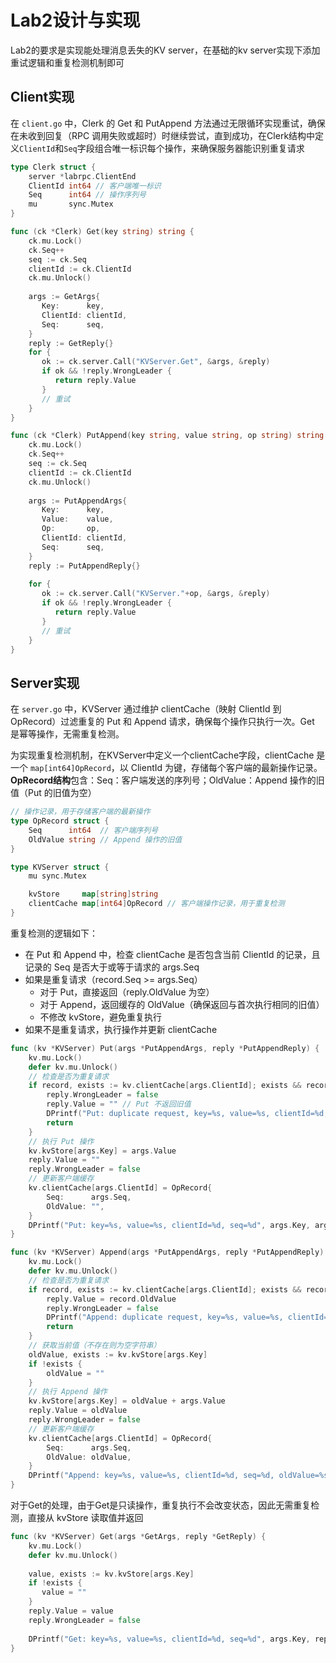 #  Lab2设计与实现

Lab2的要求是实现能处理消息丢失的KV server，在基础的kv server实现下添加重试逻辑和重复检测机制即可

## Client实现
在 `client.go` 中，Clerk 的 Get 和 PutAppend 方法通过无限循环实现重试，确保在未收到回复（RPC 调用失败或超时）时继续尝试，直到成功，在Clerk结构中定义`ClientId`和`Seq`字段组合唯一标识每个操作，来确保服务器能识别重复请求

```go
type Clerk struct {  
    server *labrpc.ClientEnd  
    ClientId int64 // 客户端唯一标识  
    Seq      int64 // 操作序列号  
    mu       sync.Mutex  
}

func (ck *Clerk) Get(key string) string {  
    ck.mu.Lock()  
    ck.Seq++  
    seq := ck.Seq  
    clientId := ck.ClientId  
    ck.mu.Unlock()  
  
    args := GetArgs{  
       Key:      key,  
       ClientId: clientId,  
       Seq:      seq,  
    }  
    reply := GetReply{}  
    for {  
       ok := ck.server.Call("KVServer.Get", &args, &reply)  
       if ok && !reply.WrongLeader {  
          return reply.Value  
       }  
       // 重试  
    }  
}

func (ck *Clerk) PutAppend(key string, value string, op string) string {  
    ck.mu.Lock()  
    ck.Seq++  
    seq := ck.Seq  
    clientId := ck.ClientId  
    ck.mu.Unlock()  
  
    args := PutAppendArgs{  
       Key:      key,  
       Value:    value,  
       Op:       op,  
       ClientId: clientId,  
       Seq:      seq,  
    }  
    reply := PutAppendReply{}  
  
    for {  
       ok := ck.server.Call("KVServer."+op, &args, &reply)  
       if ok && !reply.WrongLeader {  
          return reply.Value  
       }  
       // 重试  
    }  
}
```
## Server实现
在 `server.go` 中，KVServer 通过维护 clientCache（映射 ClientId 到 OpRecord）过滤重复的 Put 和 Append 请求，确保每个操作只执行一次。Get 是幂等操作，无需重复检测。

为实现重复检测机制，在KVServer中定义一个clientCache字段，clientCache 是一个 `map[int64]OpRecord`，以 ClientId 为键，存储每个客户端的最新操作记录。
**OpRecord结构**包含：Seq：客户端发送的序列号；OldValue：Append 操作的旧值（Put 的旧值为空）
```go
// 操作记录，用于存储客户端的最新操作
type OpRecord struct {
	Seq      int64  // 客户端序列号
	OldValue string // Append 操作的旧值
}

type KVServer struct {
	mu sync.Mutex

	kvStore     map[string]string
	clientCache map[int64]OpRecord // 客户端操作记录，用于重复检测
}
```

重复检测的逻辑如下：
- 在 Put 和 Append 中，检查 clientCache 是否包含当前 ClientId 的记录，且记录的 Seq 是否大于或等于请求的 args.Seq
- 如果是重复请求（record.Seq >= args.Seq）
	- 对于 Put，直接返回（reply.OldValue 为空）
	- 对于 Append，返回缓存的 OldValue（确保返回与首次执行相同的旧值）
	- 不修改 kvStore，避免重复执行
- 如果不是重复请求，执行操作并更新 clientCache

```go
func (kv *KVServer) Put(args *PutAppendArgs, reply *PutAppendReply) {
	kv.mu.Lock()
	defer kv.mu.Unlock() 
	// 检查是否为重复请求
	if record, exists := kv.clientCache[args.ClientId]; exists && record.Seq >= args.Seq {
		reply.WrongLeader = false
		reply.Value = "" // Put 不返回旧值
		DPrintf("Put: duplicate request, key=%s, value=%s, clientId=%d, seq=%d", args.Key, args.Value, args.ClientId, args.Seq)
		return
	}
	// 执行 Put 操作
	kv.kvStore[args.Key] = args.Value
	reply.Value = ""
	reply.WrongLeader = false
	// 更新客户端缓存
	kv.clientCache[args.ClientId] = OpRecord{
		Seq:      args.Seq,
		OldValue: "",
	}
	DPrintf("Put: key=%s, value=%s, clientId=%d, seq=%d", args.Key, args.Value, args.ClientId, args.Seq)
}

func (kv *KVServer) Append(args *PutAppendArgs, reply *PutAppendReply) {
	kv.mu.Lock()
	defer kv.mu.Unlock() 
	// 检查是否为重复请求
	if record, exists := kv.clientCache[args.ClientId]; exists && record.Seq >= args.Seq {
		reply.Value = record.OldValue
		reply.WrongLeader = false
		DPrintf("Append: duplicate request, key=%s, value=%s, clientId=%d, seq=%d, oldValue=%s", args.Key, args.Value, args.ClientId, args.Seq, reply.Value)
		return
	}
	// 获取当前值（不存在则为空字符串）
	oldValue, exists := kv.kvStore[args.Key]
	if !exists {
		oldValue = ""
	}
	// 执行 Append 操作
	kv.kvStore[args.Key] = oldValue + args.Value
	reply.Value = oldValue
	reply.WrongLeader = false
	// 更新客户端缓存
	kv.clientCache[args.ClientId] = OpRecord{
		Seq:      args.Seq,
		OldValue: oldValue,
	}
	DPrintf("Append: key=%s, value=%s, clientId=%d, seq=%d, oldValue=%s", args.Key, args.Value, args.ClientId, args.Seq, oldValue)
}

```

对于Get的处理，由于Get是只读操作，重复执行不会改变状态，因此无需重复检测，直接从 kvStore 读取值并返回
```go
func (kv *KVServer) Get(args *GetArgs, reply *GetReply) {  
    kv.mu.Lock()  
    defer kv.mu.Unlock()  
  
    value, exists := kv.kvStore[args.Key]  
    if !exists {  
       value = ""  
    }  
    reply.Value = value  
    reply.WrongLeader = false  
  
    DPrintf("Get: key=%s, value=%s, clientId=%d, seq=%d", args.Key, reply.Value, args.ClientId, args.Seq) 
}
```